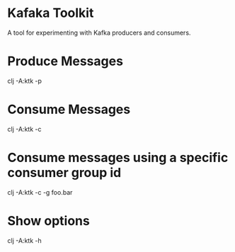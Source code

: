 # Kafaka Toolkit

A tool for experimenting with Kafka producers and consumers.

# Produce Messages
clj -A:ktk -p <number of messages to publish>

# Consume Messages
clj -A:ktk -c

# Consume messages using a specific consumer group id
clj -A:ktk -c -g foo.bar

# Show options
clj -A:ktk -h